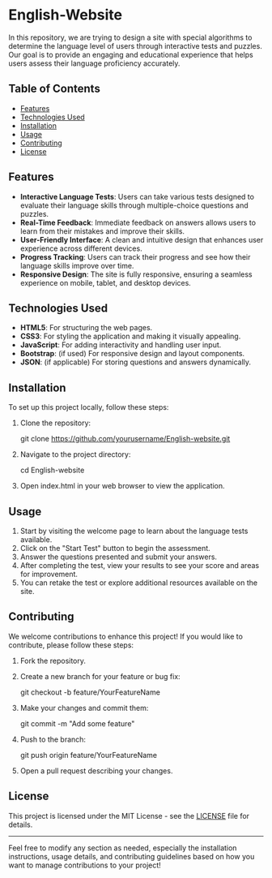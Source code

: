 # English-Website
In this repository, we are trying to design a site with special algorithms to determine the language level of users through interactive tests and puzzles. Our goal is to provide an engaging and educational experience that helps users assess their language proficiency accurately.

## Table of Contents

- [Features](#features)
- [Technologies Used](#technologies-used)
- [Installation](#installation)
- [Usage](#usage)
- [Contributing](#contributing)
- [License](#license)

## Features

- **Interactive Language Tests**: Users can take various tests designed to evaluate their language skills through multiple-choice questions and puzzles.
- **Real-Time Feedback**: Immediate feedback on answers allows users to learn from their mistakes and improve their skills.
- **User-Friendly Interface**: A clean and intuitive design that enhances user experience across different devices.
- **Progress Tracking**: Users can track their progress and see how their language skills improve over time.
- **Responsive Design**: The site is fully responsive, ensuring a seamless experience on mobile, tablet, and desktop devices.

## Technologies Used

- **HTML5**: For structuring the web pages.
- **CSS3**: For styling the application and making it visually appealing.
- **JavaScript**: For adding interactivity and handling user input.
- **Bootstrap**: (if used) For responsive design and layout components.
- **JSON**: (if applicable) For storing questions and answers dynamically.

## Installation

To set up this project locally, follow these steps:

1. Clone the repository:
   
   git clone https://github.com/yourusername/English-website.git
   
2. Navigate to the project directory:
   
   cd English-website
   
3. Open index.html in your web browser to view the application.

## Usage

1. Start by visiting the welcome page to learn about the language tests available.
2. Click on the "Start Test" button to begin the assessment.
3. Answer the questions presented and submit your answers.
4. After completing the test, view your results to see your score and areas for improvement.
5. You can retake the test or explore additional resources available on the site.

## Contributing

We welcome contributions to enhance this project! If you would like to contribute, please follow these steps:

1. Fork the repository.
2. Create a new branch for your feature or bug fix:
   
   git checkout -b feature/YourFeatureName
   
3. Make your changes and commit them:
   
   git commit -m "Add some feature"
   
4. Push to the branch:
   
   git push origin feature/YourFeatureName
   
5. Open a pull request describing your changes.

## License

This project is licensed under the MIT License - see the [LICENSE](LICENSE) file for details.

---

Feel free to modify any section as needed, especially the installation instructions, usage details, and contributing guidelines based on how you want to manage contributions to your project!